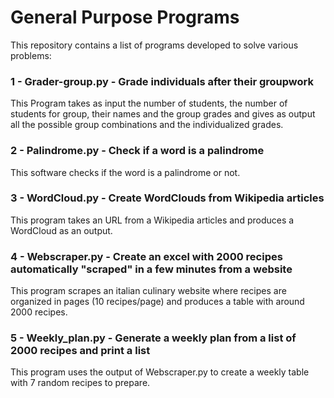 # General Purpose Programs
This repository contains a list of programs developed to solve various problems:

### 1 - Grader-group.py - Grade individuals after their groupwork
This Program takes as input the number of students, the number of students for group, their names and the group grades and gives as output all the possible group combinations and the individualized grades.

### 2 - Palindrome.py - Check if a word is a palindrome
This software checks if the word is a palindrome or not.

### 3 - WordCloud.py - Create WordClouds from Wikipedia articles
This program takes an URL from a Wikipedia articles and produces a WordCloud as an output.

### 4 - Webscraper.py - Create an excel with 2000 recipes automatically "scraped" in a few minutes from a website
This program scrapes an italian culinary website where recipes are organized in pages (10 recipes/page) and produces a table with around 2000 recipes.

### 5 - Weekly_plan.py - Generate a weekly plan from a list of 2000 recipes and print a list
This program uses the output of Webscraper.py to create a weekly table with 7 random recipes to prepare.
